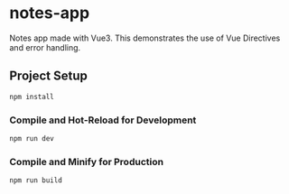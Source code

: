 # notes-app

Notes app made with Vue3. This demonstrates the use of Vue Directives and error handling.

## Project Setup

```sh
npm install
```

### Compile and Hot-Reload for Development

```sh
npm run dev
```

### Compile and Minify for Production

```sh
npm run build
```
